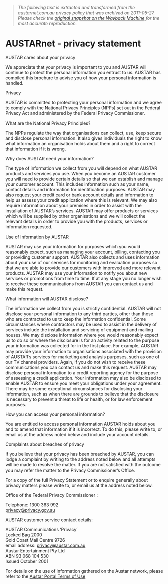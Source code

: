 > *The following text is extracted and transformed from the austarnet.com.au privacy policy that was archived on 2011-05-27. Please check the [original snapshot on the Wayback Machine](https://web.archive.org/web/20110527125723id_/http%3A//www.austarnet.com.au/portal/privacy.asp) for the most accurate reproduction.*

# AUSTARnet - privacy statement

AUSTAR cares about your privacy 

We appreciate that your privacy is important to you and AUSTAR will continue to protect the personal information you entrust to us. AUSTAR has compiled this brochure to advise you of how your personal information is handled. 

Privacy 

AUSTAR is committed to protecting your personal information and we agree to comply with the National Privacy Principles (NPPs) set out in the Federal Privacy Act and administered by the Federal Privacy Commissioner.

What are the National Privacy Principles? 

The NPPs regulate the way that organisations can collect, use, keep secure and disclose personal information. It also gives individuals the right to know what information an organisation holds about them and a right to correct that information if it is wrong. 

Why does AUSTAR need your information? 

The type of information we collect from you will depend on what AUSTAR products and services you use. When you become an AUSTAR customer you will need to provide certain details so that we can establish and manage your customer account. This includes information such as your name, contact details and information for identification purposes. AUSTAR may also request your credit card or bank account details and information to help us assess your credit application where this is relevant. We may also require information about your premises in order to assist with the installation of AUSTAR’s services. AUSTAR may offer products or services which will be supplied by other organisations and we will collect the relevant details in order to provide you with the products, services or information requested.

Use of Information by AUSTAR 

AUSTAR may use your information for purposes which you would reasonably expect, such as managing your account, billing, contacting you or providing customer support. AUSTAR also collects and uses information about your use of our services for monitoring and evaluation purposes so that we are able to provide our customers with improved and more relevant products. AUSTAR may use your information to notify you about new services or promotions from time to time. If at any stage you no longer wish to receive these communications from AUSTAR you can contact us and make this request. 

What information will AUSTAR disclose? 

The information we collect from you is strictly confidential. AUSTAR will not disclose your personal information to any third parties, other than those who are contracted to us to keep the information confidential. Some circumstances where contractors may be used to assist in the delivery of services include the installation and servicing of equipment and mailing houses. We may disclose information where you would reasonably expect us to do so or where the disclosure is for an activity related to the purpose your information was collected for in the first place. For example, AUSTAR may provide your information to organisations associated with the provision of AUSTAR’s services for marketing and analysis purposes, such as one of our TV channel providers. Again, if you do not wish to receive these communications you can contact us and make this request. AUSTAR may disclose personal information to a credit reporting agency for the purpose of assessing a credit application. Your information may also be disclosed to enable AUSTAR to ensure you meet your obligations under your agreement. There may be some exceptional circumstances for disclosing your information, such as when there are grounds to believe that the disclosure is necessary to prevent a threat to life or health, or for law enforcement purposes. 

How you can access your personal information? 

You are entitled to access personal information AUSTAR holds about you and to amend that information if it is incorrect. To do this, please write to, or email us at the address noted below and include your account details. 

Complaints about breaches of privacy 

If you believe that your privacy has been breached by AUSTAR, you can lodge a complaint by writing to the address noted below and all attempts will be made to resolve the matter. If you are not satisfied with the outcome you may refer the matter to the Privacy Commissioner’s Office. 

For a copy of the full Privacy Statement or to enquire generally about privacy matters please write to, or email us at the address noted below.

Office of the Federal Privacy Commissioner :

Telephone: 1300 363 992   
privacy@privacy.gov.au 

AUSTAR customer service contact details: 

AUSTAR Communications ‘Privacy’   
Locked Bag 2000   
Gold Coast Mail Centre 9726   
email address: privacy@austar.com.au   
Austar Entertainment Pty Ltd   
ABN 93 068 104 530   
Issued October 2001 

For details on the use of information gathered on the Austar network, please refer to the [Austar Portal Terms of Use](https://web.archive.org/includes/copyright.asp)
